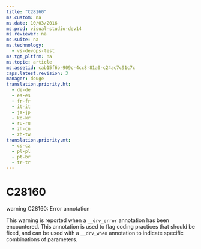 ```yaml
---
title: "C28160"
ms.custom: na
ms.date: 10/03/2016
ms.prod: visual-studio-dev14
ms.reviewer: na
ms.suite: na
ms.technology: 
  - vs-devops-test
ms.tgt_pltfrm: na
ms.topic: article
ms.assetid: cab15f6b-909c-4cc8-81a0-c24ac7c91c7c
caps.latest.revision: 3
manager: douge
translation.priority.ht: 
  - de-de
  - es-es
  - fr-fr
  - it-it
  - ja-jp
  - ko-kr
  - ru-ru
  - zh-cn
  - zh-tw
translation.priority.mt: 
  - cs-cz
  - pl-pl
  - pt-br
  - tr-tr
---
```

# C28160
warning C28160: Error annotation  
  
 This warning is reported when a `__drv_error` annotation has been encountered. This annotation is used to flag coding practices that should be fixed, and can be used with a `__drv_when` annotation to indicate specific combinations of parameters.